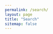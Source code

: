 ```yaml
---
permalink: /search/
layout: page
title: "Search"
sitemap: false
---
```


<!-- {% include _google_search.html %} -->

